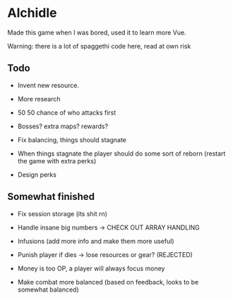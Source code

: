 # Alchidle 
Made this game when I was bored, used it to learn more Vue.
<p>Warning: there is a lot of spaggethi code here, read at own risk</p>




## Todo

- Invent new resource.

- More research

- 50 50 chance of who attacks first

- Bosses? extra maps? rewards?
- Fix balancing, things should stagnate
- When things stagnate the player should do some sort of reborn (restart the game with extra perks)
- Design perks

## Somewhat finished

- Fix session storage (its shit rn)
- Handle insane big numbers -> CHECK OUT ARRAY HANDLING

- Infusions (add more info and make them more useful)

- Punish player if dies -> lose resources or gear? (REJECTED)

- Money is too OP, a player will always focus money

- Make combat more balanced (based on feedback, looks to be somewhat balanced)
